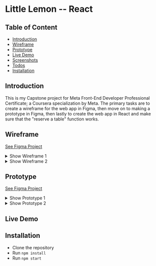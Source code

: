 # Little Lemon -- React

## Table of Content

- [Introduction](#introduction)
- [Wireframe](#wireframe)
- [Prototype](#prototype)
- [Live Demo](#live-demo)
- [Screenshots](#screenshots)
- [Todos](#todos)
- [Installation](#installation)

## Introduction

This is my Capstone project for Meta Front-End Developer Professional Certificate; a Coursera specialization by Meta.
The primary tasks are to create a wireframe for the web app in Figma, then move on to making a prototype in Figma, then lastly to create the web app in React and make sure that the "reserve a table" function works.

## Wireframe

[See Figma Project](https://www.figma.com/file/rMigo5sfb9XEgWB9X1QGeJ/Capstone-project?type=design&node-id=0%3A1&mode=design&t=6ZzyyeuhaVgxAmig-1)

<details>

<summary>Show Wireframe 1</summary>

![wireframe-home](./readmeAssets/wireframe/HOME.png)

</details> <details>

<summary>Show Wireframe 2</summary>

![wireframe-reservations](./readmeAssets/wireframe/RESERVATION.png)

</details>

## Prototype

[See Figma Project](https://www.figma.com/file/rMigo5sfb9XEgWB9X1QGeJ/Capstone-project?type=design&node-id=51%3A169&mode=design&t=gdwTriMun9hFfETd-1)

<details>

<summary>Show Prototype 1</summary>

![wireframe-reservations](./readmeAssets/prototype/HOME.png)

</details> <details>

<summary>Show Prototype 2</summary>

![wireframe-reservations](./readmeAssets/prototype/RESERVATION.png)

</details>

## Live Demo

## Installation

- Clone the repository
- Run `npm install`
- Run `npm start`